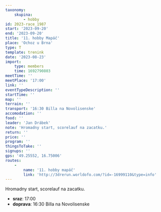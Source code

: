 ```yaml
---
taxonomy:
    skupina:
        - hobby
id: 2023-race_1987
start: '2023-09-20'
end: '2023-09-20'
title: '11. hobby Mapáč'
place: 'Ochoz u Brna'
type: T
template: trenink
date: '2023-08-23'
import:
    type: members
    time: 1692790803
meetTime: ''
meetPlace: '17:00'
link: ''
eventTypeDescription: ''
startTime: ''
map: ''
terrain: ''
transport: '16:30 Billa na Novolisenske'
accomodation: ''
food: ''
leader: 'Jan Drábek'
note: 'Hromadny start, scorelauf na zacatku.'
return: ''
price: ''
program: ''
thingsToTake: ''
signups: ''
gps: '49.25552, 16.75006'
routes:
    -
        name: '11. hobby mapáč'
        link: 'http://3drerun.worldofo.com/?id=-16999110&type=info'
---
```


Hromadny start, scorelauf na zacatku.
* **sraz**: 17:00
* **doprava**: 16:30 Billa na Novolisenske
